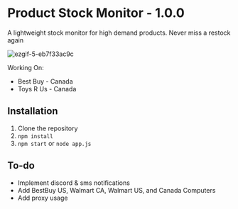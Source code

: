 # Product Stock Monitor - 1.0.0

 A lightweight stock monitor for high demand products. Never miss a restock again
 
![ezgif-5-eb7f33ac9c](https://user-images.githubusercontent.com/108375146/201764917-db570b91-aa36-4806-bb00-1e505f1b7466.gif)

 Working On: <br />
 * Best Buy - Canada <br />
 * Toys R Us - Canada <br />

## Installation

1. Clone the repository<br />
2. `npm install`
3. `npm start` or `node app.js`

## To-do

- Implement discord & sms notifications <br />
- Add BestBuy US, Walmart CA, Walmart US, and Canada Computers <br />
- Add proxy usage
